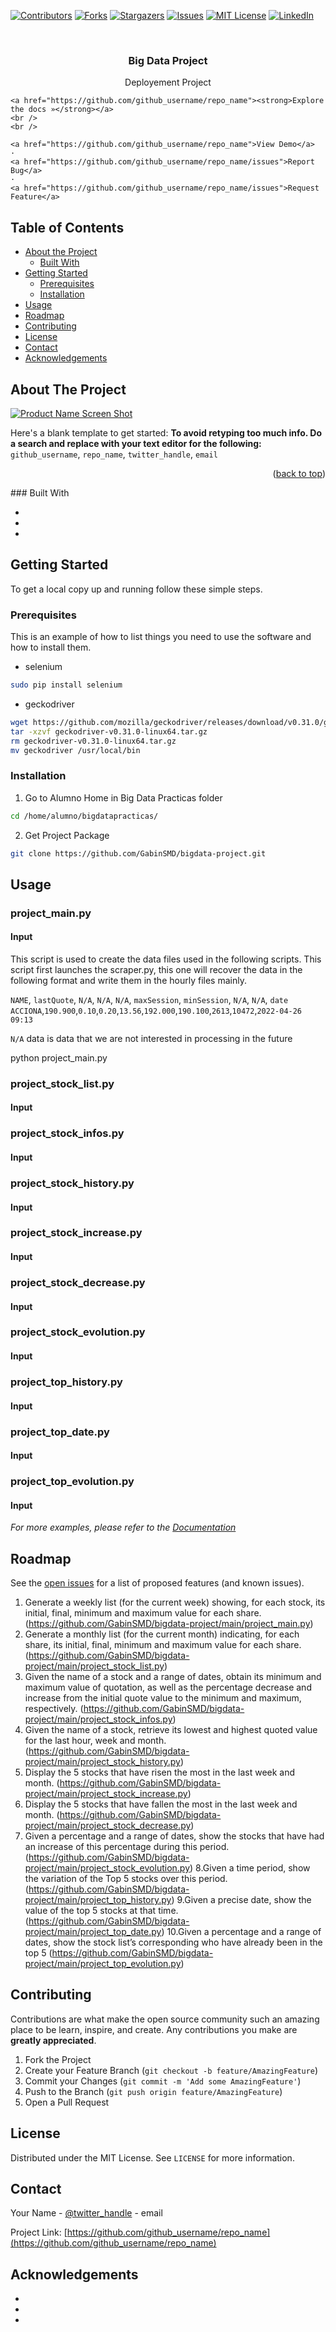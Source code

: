 <!--
*** Thanks for checking out this README Template. If you have a suggestion that would
*** make this better, please fork the repo and create a pull request or simply open
*** an issue with the tag "enhancement".
*** Thanks again! Now go create something AMAZING! :D
***
***
***
*** To avoid retyping too much info. Do a search and replace for the following:
*** github_username, repo_name, twitter_handle, email
-->





<!-- PROJECT SHIELDS -->
<!--
*** I'm using markdown "reference style" links for readability.
*** Reference links are enclosed in brackets [ ] instead of parentheses ( ).
*** See the bottom of this document for the declaration of the reference variables
*** for contributors-url, forks-url, etc. This is an optional, concise syntax you may use.
*** https://www.markdownguide.org/basic-syntax/#reference-style-links
-->
[![Contributors][contributors-shield]][contributors-url]
[![Forks][forks-shield]][forks-url]
[![Stargazers][stars-shield]][stars-url]
[![Issues][issues-shield]][issues-url]
[![MIT License][license-shield]][license-url]
[![LinkedIn][linkedin-shield]][linkedin-url]



<!-- PROJECT LOGO -->
<br />
<p align="center">
  <!--
  <a href="https://github.com/github_username/repo_name">
    <img src="images/logo.png" alt="Logo" width="80" height="80">
  </a>
  -->
  <h3 align="center">Big Data Project</h3>

  <p align="center">
    Deployement Project
    <br />
    
    <a href="https://github.com/github_username/repo_name"><strong>Explore the docs »</strong></a>
    <br />
    <br />
  
    <a href="https://github.com/github_username/repo_name">View Demo</a>
    ·
    <a href="https://github.com/github_username/repo_name/issues">Report Bug</a>
    ·
    <a href="https://github.com/github_username/repo_name/issues">Request Feature</a>
  </p>
</p>



<!-- TABLE OF CONTENTS -->
## Table of Contents

* [About the Project](#about-the-project)
  * [Built With](#built-with)
* [Getting Started](#getting-started)
  * [Prerequisites](#prerequisites)
  * [Installation](#installation)
* [Usage](#usage)
* [Roadmap](#roadmap)
* [Contributing](#contributing)
* [License](#license)
* [Contact](#contact)
* [Acknowledgements](#acknowledgements)



<!-- ABOUT THE PROJECT -->
## About The Project

[![Product Name Screen Shot][product-screenshot]](https://example.com)

Here's a blank template to get started:
**To avoid retyping too much info. Do a search and replace with your text editor for the following:**
`github_username`, `repo_name`, `twitter_handle`, `email`

<p align="right">(<a href="#top">back to top</a>)</p>
### Built With

* []()
* []()
* []()



<!-- GETTING STARTED -->
## Getting Started

To get a local copy up and running follow these simple steps.

### Prerequisites

This is an example of how to list things you need to use the software and how to install them.
* selenium
```sh
sudo pip install selenium
```
* geckodriver
```sh
wget https://github.com/mozilla/geckodriver/releases/download/v0.31.0/geckodriver-v0.31.0-linux64.tar.gz
tar -xzvf geckodriver-v0.31.0-linux64.tar.gz
rm geckodriver-v0.31.0-linux64.tar.gz
mv geckodriver /usr/local/bin
```
### Installation

1. Go to Alumno Home in Big Data Practicas folder
```sh
cd /home/alumno/bigdatapracticas/
```
2. Get Project Package
```sh
git clone https://github.com/GabinSMD/bigdata-project.git
```



<!-- USAGE EXAMPLES -->
## Usage
### project_main.py
#### Input
This script is used to create the data files used in the following scripts. This script first launches the scraper.py, this one will recover the data in the following format and write them in the hourly files mainly.

`NAME`, `lastQuote`, `N/A`, `N/A`, `N/A`, `maxSession`, `minSession`, `N/A`, `N/A`, `date`
`ACCIONA`,`190.900`,`0.10`,`0.20`,`13.56`,`192.000`,`190.100`,`2613`,`10472`,`2022-04-26 09:13`

`N/A` data is data that we are not interested in processing in the future

python project_main.py


### project_stock_list.py
#### Input

### project_stock_infos.py
#### Input

### project_stock_history.py
#### Input

### project_stock_increase.py
#### Input

### project_stock_decrease.py
#### Input

### project_stock_evolution.py
#### Input

### project_top_history.py
#### Input

### project_top_date.py
#### Input

### project_top_evolution.py
#### Input


_For more examples, please refer to the [Documentation](https://example.com)_



<!-- ROADMAP -->
## Roadmap

See the [open issues](https://github.com/github_username/repo_name/issues) for a list of proposed features (and known issues).

1. Generate a weekly list (for the current week) showing, for each stock, its initial, final, minimum and maximum value for each share.
  (https://github.com/GabinSMD/bigdata-project/main/project_main.py)
2. Generate a monthly list (for the current month) indicating, for each share, its initial, final, minimum and maximum value for each share.
  (https://github.com/GabinSMD/bigdata-project/main/project_stock_list.py)
3. Given the name of a stock and a range of dates, obtain its minimum and maximum value of quotation, as well as the percentage decrease and increase from the initial quote value to the minimum and maximum, respectively.
  (https://github.com/GabinSMD/bigdata-project/main/project_stock_infos.py)
4. Given the name of a stock, retrieve its lowest and highest quoted value for the last hour, week and month.
  (https://github.com/GabinSMD/bigdata-project/main/project_stock_history.py)
5. Display the 5 stocks that have risen the most in the last week and month.
  (https://github.com/GabinSMD/bigdata-project/main/project_stock_increase.py)
6. Display the 5 stocks that have fallen the most in the last week and month.
  (https://github.com/GabinSMD/bigdata-project/main/project_stock_decrease.py)
7. Given a percentage and a range of dates, show the stocks that have had an increase of this percentage during this period.
  (https://github.com/GabinSMD/bigdata-project/main/project_stock_evolution.py)
8.Given a time period, show the variation of the Top 5 stocks over this period. 
  (https://github.com/GabinSMD/bigdata-project/main/project_top_history.py)
9.Given a precise date, show the value of the top 5 stocks at that time.
  (https://github.com/GabinSMD/bigdata-project/main/project_top_date.py)
10.Given a percentage and a range of dates, show the stock list’s corresponding who have already been in the top 5
  (https://github.com/GabinSMD/bigdata-project/main/project_top_evolution.py)



<!-- CONTRIBUTING -->
## Contributing

Contributions are what make the open source community such an amazing place to be learn, inspire, and create. Any contributions you make are **greatly appreciated**.

1. Fork the Project
2. Create your Feature Branch (`git checkout -b feature/AmazingFeature`)
3. Commit your Changes (`git commit -m 'Add some AmazingFeature'`)
4. Push to the Branch (`git push origin feature/AmazingFeature`)
5. Open a Pull Request



<!-- LICENSE -->
## License

Distributed under the MIT License. See `LICENSE` for more information.



<!-- CONTACT -->
## Contact

Your Name - [@twitter_handle](https://twitter.com/twitter_handle) - email

Project Link: [https://github.com/github_username/repo_name](https://github.com/github_username/repo_name)



<!-- ACKNOWLEDGEMENTS -->
## Acknowledgements

* []()
* []()
* []()





<!-- MARKDOWN LINKS & IMAGES -->
<!-- https://www.markdownguide.org/basic-syntax/#reference-style-links -->
[contributors-shield]: https://img.shields.io/github/contributors/github_username/repo.svg?style=flat-square
[contributors-url]: https://github.com/github_username/repo/graphs/contributors
[forks-shield]: https://img.shields.io/github/forks/github_username/repo.svg?style=flat-square
[forks-url]: https://github.com/github_username/repo/network/members
[stars-shield]: https://img.shields.io/github/stars/github_username/repo.svg?style=flat-square
[stars-url]: https://github.com/github_username/repo/stargazers
[issues-shield]: https://img.shields.io/github/issues/github_username/repo.svg?style=flat-square
[issues-url]: https://github.com/github_username/repo/issues
[license-shield]: https://img.shields.io/github/license/github_username/repo.svg?style=flat-square
[license-url]: https://github.com/github_username/repo/blob/master/LICENSE.txt
[linkedin-shield]: https://img.shields.io/badge/-LinkedIn-black.svg?style=flat-square&logo=linkedin&colorB=555
[linkedin-url]: https://linkedin.com/in/github_username
[product-screenshot]: images/screenshot.png
